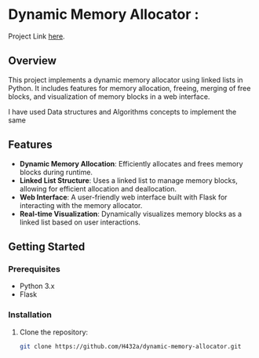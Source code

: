 # Dynamic Memory Allocator : 
Project Link <a href="https://dynamic-memory-allocator.glitch.me" target="_blank">here</a>.
## Overview
This project implements a dynamic memory allocator using linked lists in Python. It includes features for memory allocation, freeing, merging of free blocks, and visualization of memory blocks in a web interface.

I have used Data structures and Algorithms concepts to implement the same

## Features
- **Dynamic Memory Allocation**: Efficiently allocates and frees memory blocks during runtime.
- **Linked List Structure**: Uses a linked list to manage memory blocks, allowing for efficient allocation and deallocation.
- **Web Interface**: A user-friendly web interface built with Flask for interacting with the memory allocator.
- **Real-time Visualization**: Dynamically visualizes memory blocks as a linked list based on user interactions.

## Getting Started

### Prerequisites
- Python 3.x
- Flask

### Installation
1. Clone the repository:
   ```bash
   git clone https://github.com/H432a/dynamic-memory-allocator.git
